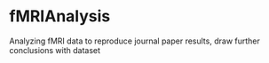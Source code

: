 # fMRIAnalysis
Analyzing fMRI data to reproduce journal paper results, draw further conclusions with dataset
